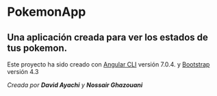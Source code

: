 # PokemonApp

## Una aplicación creada para ver los estados de tus pokemon.

Este proyecto ha sido creado con [Angular CLI](https://github.com/angular/angular-cli) versión 7.0.4. y [Bootstrap](https://getbootstrap.com/) versión 4.3

*Creada por ***David Ayachi*** y ***Nossair Ghazouani****

